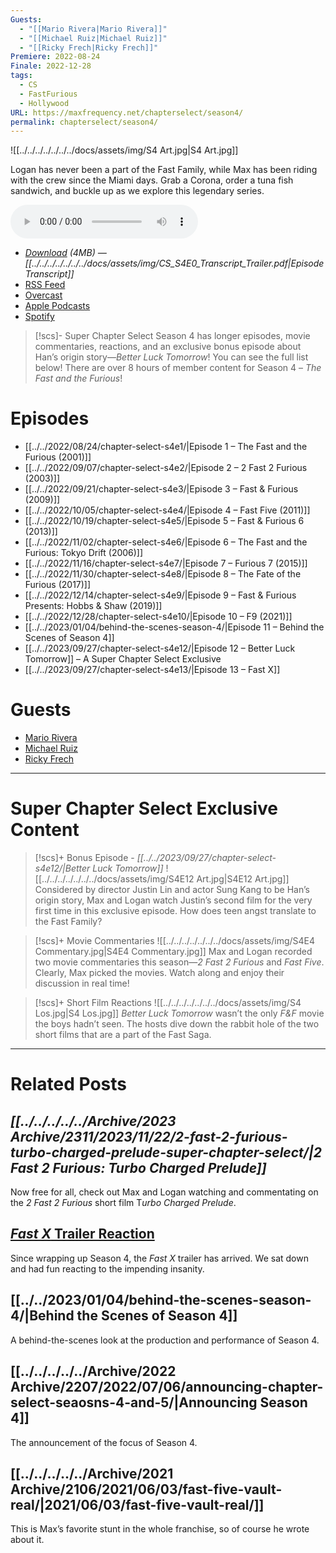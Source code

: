 ```yaml
---
Guests:
  - "[[Mario Rivera|Mario Rivera]]"
  - "[[Michael Ruiz|Michael Ruiz]]"
  - "[[Ricky Frech|Ricky Frech]]"
Premiere: 2022-08-24
Finale: 2022-12-28
tags:
  - CS
  - FastFurious
  - Hollywood
URL: https://maxfrequency.net/chapterselect/season4/
permalink: chapterselect/season4/
---
```

![[../../../../../../../docs/assets/img/S4 Art.jpg|S4 Art.jpg]]

Logan has never been a part of the Fast Family, while Max has been riding with the crew since the Miami days. Grab a Corona, order a tuna fish sandwich, and buckle up as we explore this legendary series.

<audio controls>
  <source src="https://traffic.libsyn.com/chapterselectpod/CS_S4E0_Final.mp3">
</audio>

- *[Download](https://traffic.libsyn.com/chapterselectpod/CS_S4E0_Final.mp3) (4MB)  — [[../../../../../../../docs/assets/img/CS_S4E0_Transcript_Trailer.pdf|Episode Transcript]]*
- [RSS Feed](https://chapterselectpod.libsyn.com/rss)
- [Overcast](https://overcast.fm/itunes1568777352/chapter-select)
- [Apple Podcasts](https://podcasts.apple.com/us/podcast/chapter-select/id1568777352)
- [Spotify](https://open.spotify.com/show/4f1TLZXbwtSX7uHROe9KlS)

> [!scs]- Super Chapter Select
>  Season 4 has longer episodes, movie commentaries, reactions, and an exclusive bonus episode about Han’s origin story—*Better Luck Tomorrow*! You can see the full list below! There are over 8 hours of member content for Season 4 – *The Fast and the Furious*!

# Episodes

- [[../../2022/08/24/chapter-select-s4e1/|Episode 1 – The Fast and the Furious (2001)]]
- [[../../2022/09/07/chapter-select-s4e2/|Episode 2 – 2 Fast 2 Furious (2003)]]
- [[../../2022/09/21/chapter-select-s4e3/|Episode 3 – Fast & Furious (2009)]]
- [[../../2022/10/05/chapter-select-s4e4/|Episode 4 – Fast Five (2011)]]
- [[../../2022/10/19/chapter-select-s4e5/|Episode 5 – Fast & Furious 6 (2013)]]
- [[../../2022/11/02/chapter-select-s4e6/|Episode 6 – The Fast and the Furious: Tokyo Drift (2006)]]
- [[../../2022/11/16/chapter-select-s4e7/|Episode 7 – Furious 7 (2015)]]
- [[../../2022/11/30/chapter-select-s4e8/|Episode 8 – The Fate of the Furious (2017)]]
- [[../../2022/12/14/chapter-select-s4e9/|Episode 9 – Fast & Furious Presents: Hobbs & Shaw (2019)]]
- [[../../2022/12/28/chapter-select-s4e10/|Episode 10 – F9 (2021)]]
- [[../../2023/01/04/behind-the-scenes-season-4/|Episode 11 – Behind the Scenes of Season 4]]
- [[../../2023/09/27/chapter-select-s4e12/|Episode 12 – Better Luck Tomorrow]] – A Super Chapter Select Exclusive
- [[../../2023/09/27/chapter-select-s4e13/|Episode 13 – Fast X]]
# Guests

- [Mario Rivera](https://twitter.com/Thtmariorivera)
- [Michael Ruiz](https://twitter.com/TheMichaelJRuiz)
- [Ricky Frech](https://twitter.com/RickyFrech)

---
# Super Chapter Select Exclusive Content

> [!scs]+ Bonus Episode - *[[../../2023/09/27/chapter-select-s4e12/|Better Luck Tomorrow]]*
> ![[../../../../../../../docs/assets/img/S4E12 Art.jpg|S4E12 Art.jpg]]
> Considered by director Justin Lin and actor Sung Kang to be Han’s origin story, Max and Logan watch Justin’s second film for the very first time in this exclusive episode. How does teen angst translate to the Fast Family?

> [!scs]+ Movie Commentaries
> ![[../../../../../../../docs/assets/img/S4E4 Commentary.jpg|S4E4 Commentary.jpg]]
> Max and Logan recorded two movie commentaries this season—*2 Fast 2 Furious* and *Fast Five*. Clearly, Max picked the movies. Watch along and enjoy their discussion in real time!

> [!scs]+ Short Film Reactions
> ![[../../../../../../../docs/assets/img/S4 Los.jpg|S4 Los.jpg]]
> *Better Luck Tomorrow* wasn’t the only *F&F* movie the boys hadn’t seen. The hosts dive down the rabbit hole of the two short films that are a part of the Fast Saga.

---
# Related Posts
## *[[../../../../../Archive/2023 Archive/2311/2023/11/22/2-fast-2-furious-turbo-charged-prelude-super-chapter-select/|2 Fast 2 Furious: Turbo Charged Prelude]]*

Now free for all, check out Max and Logan watching and commentating on the *2 Fast 2 Furious* short film T*urbo Charged Prelude*.
## [*Fast X* Trailer Reaction](https://youtu.be/3NBPD7v1wrg)

Since wrapping up Season 4, the *Fast X* trailer has arrived. We sat down and had fun reacting to the impending insanity.
## [[../../2023/01/04/behind-the-scenes-season-4/|Behind the Scenes of Season 4]]

A behind-the-scenes look at the production and performance of Season 4.
## [[../../../../../Archive/2022 Archive/2207/2022/07/06/announcing-chapter-select-seaosns-4-and-5/|Announcing Season 4]]

The announcement of the focus of Season 4.
## [[../../../../../Archive/2021 Archive/2106/2021/06/03/fast-five-vault-real/|2021/06/03/fast-five-vault-real/]]

This is Max’s favorite stunt in the whole franchise, so of course he wrote about it.